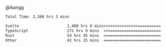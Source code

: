 @ikangg
<!--START_SECTION:waka-->

```txt
Total Time: 2,360 hrs 3 mins

Svelte                     1,488 hrs 8 mins>>>>>>>>>>>>>>>==========   61.94 %
TypeScript                 271 hrs 9 mins  >>>======================   11.29 %
Rust                       54 hrs 45 mins  >========================   02.28 %
Other                      42 hrs 25 mins  =========================   01.77 %
```

<!--END_SECTION:waka-->
